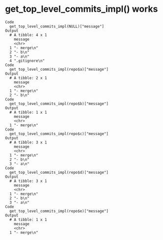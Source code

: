 # get_top_level_commits_impl() works

    Code
      get_top_level_commits_impl(NULL)["message"]
    Output
      # A tibble: 4 x 1
        message       
        <chr>         
      1 "- merge\n"   
      2 "- b\n"       
      3 "- a\n"       
      4 ".gitignore\n"
    Code
      get_top_level_commits_impl(repo$a)["message"]
    Output
      # A tibble: 2 x 1
        message    
        <chr>      
      1 "- merge\n"
      2 "- b\n"    
    Code
      get_top_level_commits_impl(repo$b)["message"]
    Output
      # A tibble: 1 x 1
        message    
        <chr>      
      1 "- merge\n"
    Code
      get_top_level_commits_impl(repo$c)["message"]
    Output
      # A tibble: 3 x 1
        message    
        <chr>      
      1 "- merge\n"
      2 "- b\n"    
      3 "- a\n"    
    Code
      get_top_level_commits_impl(repo$d)["message"]
    Output
      # A tibble: 3 x 1
        message    
        <chr>      
      1 "- merge\n"
      2 "- b\n"    
      3 "- a\n"    
    Code
      get_top_level_commits_impl(repo$e)["message"]
    Output
      # A tibble: 1 x 1
        message    
        <chr>      
      1 "- merge\n"

